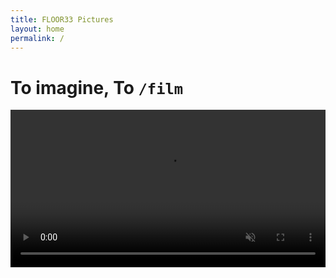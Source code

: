 ```yaml
---
title: FLOOR33 Pictures
layout: home
permalink: /
---
```


# To imagine, To `/film`

<div markdown='0' style='overflow:hidden' >
<video markdown="0" style="width:100%;" autoplay loop muted> 
  <source src="video480p.mp4" type="video/mp4" />
<video/>  
</div>
